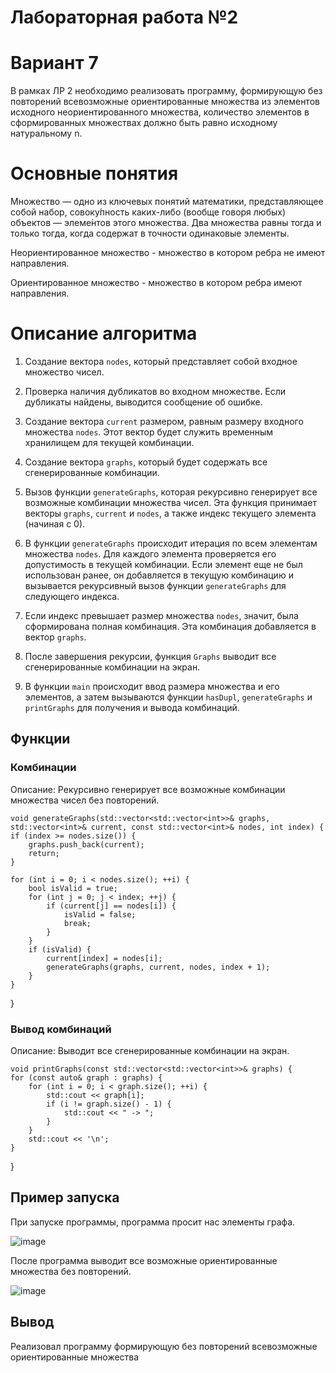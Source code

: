 <h1>Лабораторная работа №2</h1>

# Вариант 7
В рамках ЛР 2 необходимо реализовать программу, формирующую без повторений всевозможные ориентированные
множества из элементов исходного неориентированного множества, количество
элементов в сформированных множествах должно быть равно исходному натуральному n.

# Основные понятия

Множество — одно из ключевых понятий математики, представляющее собой набор, совоку́пность каких-либо (вообще говоря любых) объектов — элеме́нтов этого множества. Два множества равны тогда и только тогда, когда содержат в точности одинаковые элементы.

Неориентированное множество - множество в котором ребра не имеют направления.

Ориентированное множество - множество в котором ребра имеют направления.



# Описание алгоритма

1. Создание вектора `nodes`, который представляет собой входное множество чисел.

2. Проверка наличия дубликатов во входном множестве. Если дубликаты найдены, выводится сообщение об ошибке.

3. Создание вектора `current` размером, равным размеру входного множества `nodes`. Этот вектор будет служить временным хранилищем для текущей комбинации.

4. Создание вектора `graphs`, который будет содержать все сгенерированные комбинации.

5. Вызов функции `generateGraphs`, которая рекурсивно генерирует все возможные комбинации множества чисел. Эта функция принимает векторы `graphs`, `current` и `nodes`, а также индекс текущего элемента (начиная с 0).

6. В функции `generateGraphs` происходит итерация по всем элементам множества `nodes`. Для каждого элемента проверяется его допустимость в текущей комбинации. Если элемент еще не был использован ранее, он добавляется в текущую комбинацию и вызывается рекурсивный вызов функции `generateGraphs` для следующего индекса.

7. Если индекс превышает размер множества `nodes`, значит, была сформирована полная комбинация. Эта комбинация добавляется в вектор `graphs`.

8. После завершения рекурсии, функция `Graphs` выводит все сгенерированные комбинации на экран.

9. В функции `main` происходит ввод размера множества и его элементов, а затем вызываются функции `hasDupl`, `generateGraphs` и `printGraphs` для получения и вывода комбинаций.


## Функции

### Комбинации  

Описание: Рекурсивно генерирует все возможные комбинации множества чисел без повторений.

    void generateGraphs(std::vector<std::vector<int>>& graphs, std::vector<int>& current, const std::vector<int>& nodes, int index) {
    if (index >= nodes.size()) {
        graphs.push_back(current);
        return;
    }

    for (int i = 0; i < nodes.size(); ++i) {
        bool isValid = true;
        for (int j = 0; j < index; ++j) {
            if (current[j] == nodes[i]) {
                isValid = false;
                break;
            }
        }
        if (isValid) {
            current[index] = nodes[i];
            generateGraphs(graphs, current, nodes, index + 1);
        }
    }
}


### Вывод комбинаций
Описание: Выводит все сгенерированные комбинации на экран.

    void printGraphs(const std::vector<std::vector<int>>& graphs) {
    for (const auto& graph : graphs) {
        for (int i = 0; i < graph.size(); ++i) {
            std::cout << graph[i];
            if (i != graph.size() - 1) {
                std::cout << " -> ";
            }
        }
        std::cout << '\n';
    }
}

## Пример запуска

При запуске программы, программа просит нас элементы графа.

![image](https://github.com/iis-32170x/RPIIS/assets/69913766/ee958a5f-4383-47f9-b465-733082f3a6ae)

После  программа выводит все возможные ориентированные множества без повторений.

![image](https://github.com/iis-32170x/RPIIS/assets/69913766/d11ff1c5-fc95-42d5-9354-20c48dba8b61)

## Вывод
Реализовал программу формирующую без повторений всевозможные ориентированные
множества
